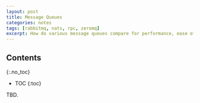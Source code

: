 ```yaml
---
layout: post
title: Message Queues
categories: notes
tags: [rabbitmq, nats, rpc, zeromq]
excerpt: How do various message queues compare for performance, ease of programming and applicability - that is, what problems do they solve and where is it appropriate to use them?
---
```


## Contents
{:.no_toc}

- TOC
{:toc}

TBD.
